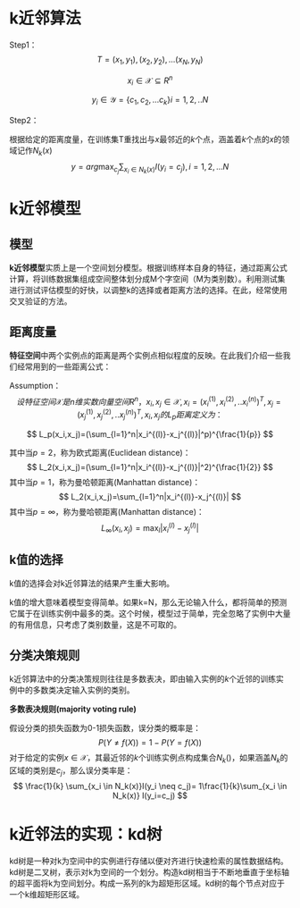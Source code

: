 # k近邻算法

Step1：
$$
T = {(x_1,y_1),(x_2,y_2),...(x_N,y_N)}
$$



$$
x_i \in \mathcal{X} \subseteq R^n 
$$

$$
y_i \in \mathcal{Y}=\{c_1,c_2,...c_k\}  i = 1,2,..N
$$


Step2：

根据给定的距离度量，在训练集T重找出与$x$最邻近的$k$个点，涵盖着$k$个点的$x$的领域记作$N_k(x)$
$$
y = arg \max_{c_j} \sum_{x_i \in N_k(x)}I(y_i = c_j),i=1,2,...N
$$

# k近邻模型

## 模型

**k近邻模型**实质上是一个空间划分模型。根据训练样本自身的特征，通过距离公式计算，将训练数据集组成空间整体划分成M个字空间（M为类别数）。利用测试集进行测试评估模型的好快，以调整k的选择或者距离方法的选择。在此，经常使用交叉验证的方法。

## 距离度量

**特征空间**中两个实例点的距离是两个实例点相似程度的反映。在此我们介绍一些我们经常用到的一些距离公式：

Assumption：
$$
设特征空间\mathcal{X}是n维实数向量空间R^n，x_i,x_j \in \mathcal{X},x_i=(x_i^{(1)},x_i^{(2)},..x_i^{(n)})^T,x_j=(x_j^{(1)},x_j^{(2)},..x_j^{(n)})^T,x_i,x_j的L_p距离定义为：
$$

$$
L_p(x_i,x_j)=(\sum_{l=1}^n|x_i^{(l)}-x_j^{(l)}|^p)^{\frac{1}{p}}
$$




其中当$p=2$，称为欧式距离(Euclidean distance)：
$$
L_2(x_i,x_j)=(\sum_{l=1}^n|x_i^{(l)}-x_j^{(l)}|^2)^{\frac{1}{2}}
$$
其中当$p=1$，称为曼哈顿距离(Manhattan distance)：
$$
L_2(x_i,x_j)=\sum_{l=1}^n|x_i^{(l)}-x_j^{(l)}|
$$
其中当$p=\infty$，称为曼哈顿距离(Manhattan distance)：
$$
L_{\infty}(x_i,x_j) = \max_l|x_i^{(l)}-x_j^{(l)}|
$$

## k值的选择

k值的选择会对k近邻算法的结果产生重大影响。

k值的增大意味着模型变得简单。如果k=N，那么无论输入什么，都将简单的预测它属于在训练实例中最多的类。这个时候，模型过于简单，完全忽略了实例中大量的有用信息，只考虑了类别数量，这是不可取的。

## 分类决策规则

k近邻算法中的分类决策规则往往是多数表决，即由输入实例的$k$个近邻的训练实例中的多数类决定输入实例的类别。

**多数表决规则(majority voting rule)**

假设分类的损失函数为0-1损失函数，误分类的概率是：
$$
P(Y \neq f(X))= 1-P(Y = f(X))
$$
对于给定的实例$x \in \mathcal{X}$，其最近邻的$k$个训练实例点构成集合$N_k()$，如果涵盖$N_k$的区域的类别是$c_j$，那么误分类率是：
$$
\frac{1}{k} \sum_{x_i \in N_k(x)}I(y_i \neq c_j)= 1\frac{1}{k}\sum_{x_i \in N_k(x)} I(y_i=c_j)
$$


# k近邻法的实现：kd树

kd树是一种对k为空间中的实例进行存储以便对齐进行快速检索的属性数据结构。kd树是二叉树，表示对k为空间的一个划分。构造kd树相当于不断地垂直于坐标轴的超平面将k为空间划分。构成一系列的k为超矩形区域。kd树的每个节点对应于一个k维超矩形区域。












































